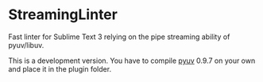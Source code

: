 StreamingLinter
===============

Fast linter for Sublime Text 3 relying on the pipe streaming ability
of pyuv/libuv.

This is a development version. You have to compile [pyuv](https://github.com/saghul/pyuv) 0.9.7 on your own and place it in the plugin folder.
